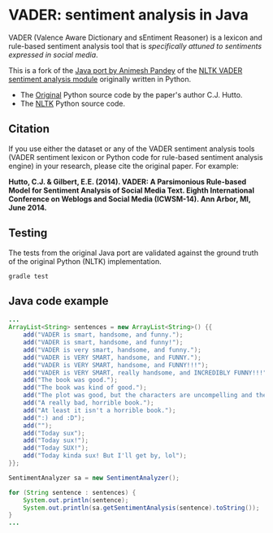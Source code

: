# VADER: sentiment analysis in Java

VADER (Valence Aware Dictionary and sEntiment Reasoner) is a lexicon
and rule-based sentiment analysis tool that is _specifically attuned
to sentiments expressed in social media_.

This is a fork of the
[Java port by Animesh Pandey](https://github.com/apanimesh061/VaderSentimentJava)
of the
[NLTK VADER sentiment analysis module](http://www.nltk.org/api/nltk.sentiment.html#module-nltk.sentiment.vader)
originally written in Python.

 - The [Original](https://github.com/cjhutto/vaderSentiment) Python
   source code by the paper's author C.J. Hutto.
 - The [NLTK](http://www.nltk.org/_modules/nltk/sentiment/vader.html)
   Python source code.

## Citation

If you use either the dataset or any of the VADER sentiment analysis
tools (VADER sentiment lexicon or Python code for rule-based sentiment
analysis engine) in your research, please cite the original paper. For
example:

**Hutto, C.J. & Gilbert, E.E. (2014). VADER: A Parsimonious Rule-based
  Model for Sentiment Analysis of Social Media Text. Eighth
  International Conference on Weblogs and Social Media (ICWSM-14). Ann
  Arbor, MI, June 2014.**

## Testing

The tests from the original Java port are validated against the ground
truth of the original Python (NLTK) implementation.

```shell
gradle test
```

## Java code example

```java
...
ArrayList<String> sentences = new ArrayList<String>() {{
    add("VADER is smart, handsome, and funny.");
    add("VADER is smart, handsome, and funny!");
    add("VADER is very smart, handsome, and funny.");
    add("VADER is VERY SMART, handsome, and FUNNY.");
    add("VADER is VERY SMART, handsome, and FUNNY!!!");
    add("VADER is VERY SMART, really handsome, and INCREDIBLY FUNNY!!!");
    add("The book was good.");
    add("The book was kind of good.");
    add("The plot was good, but the characters are uncompelling and the dialog is not great.");
    add("A really bad, horrible book.");
    add("At least it isn't a horrible book.");
    add(":) and :D");
    add("");
    add("Today sux");
    add("Today sux!");
    add("Today SUX!");
    add("Today kinda sux! But I'll get by, lol");
}};

SentimentAnalyzer sa = new SentimentAnalyzer();

for (String sentence : sentences) {
    System.out.println(sentence);
    System.out.println(sa.getSentimentAnalysis(sentence).toString());
}
...
```
